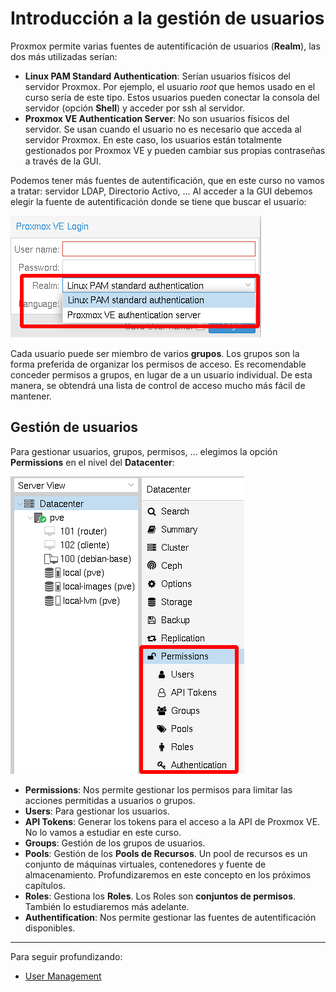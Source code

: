 # Introducción a la gestión de usuarios

Proxmox permite varias fuentes de autentificación de usuarios (**Realm**), las dos más utilizadas serían:

* **Linux PAM Standard Authentication**: Serían usuarios físicos del servidor Proxmox. Por ejemplo, el usuario *root* que hemos usado en el curso sería de este tipo. Estos usuarios pueden conectar la consola del servidor (opción **Shell**) y acceder por ssh al servidor.
* **Proxmox VE Authentication Server**: No son usuarios físicos del servidor. Se usan cuando el usuario no es necesario que acceda al servidor Proxmox. En este caso, los usuarios están totalmente gestionados por Proxmox VE y pueden cambiar sus propias contraseñas a través de la GUI. 

Podemos tener más fuentes de autentificación, que en este curso no vamos a tratar: servidor LDAP, Directorio Activo, ...
Al acceder a la GUI debemos elegir la fuente de autentificación donde se tiene que buscar el usuario:

![usuarios](img/usuario1.png)

Cada usuario puede ser miembro de varios **grupos**. Los grupos son la forma preferida de organizar los permisos de acceso. Es recomendable conceder permisos a grupos, en lugar de a un usuario individual. De esta manera, se obtendrá una lista de control de acceso mucho más fácil de mantener.

## Gestión de usuarios

Para gestionar usuarios, grupos, permisos, ... elegimos la opción **Permissions** en el nivel del **Datacenter**:

![usuarios](img/usuario2.png)

* **Permissions**: Nos permite gestionar los permisos para limitar las acciones permitidas a usuarios o grupos.
* **Users**: Para gestionar los usuarios.
* **API Tokens**: Generar los tokens para el acceso a la API de Proxmox VE. No lo vamos a estudiar en este curso.
* **Groups**: Gestión de los grupos de usuarios.
* **Pools**: Gestión de los **Pools de Recursos**. Un pool de recursos es un conjunto de máquinas virtuales, contenedores y fuente de almacenamiento. Profundizaremos en este concepto en los próximos capítulos.
* **Roles**: Gestiona los **Roles**. Los Roles son **conjuntos de permisos**. También lo estudiaremos más adelante.
* **Authentification**: Nos permite gestionar las fuentes de autentificación disponibles.

---

Para seguir profundizando:

* [User Management](https://pve.proxmox.com/pve-docs/pve-admin-guide.html#chapter_user_management)
